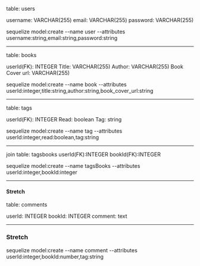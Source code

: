 table: users

username: VARCHAR(255)
email: VARCHAR(255)
password: VARCHAR(255)

sequelize model:create --name user --attributes username:string,email:string,password:string

---
table: books

userId(FK): INTEGER
Title: VARCHAR(255)
Author: VARCHAR(255)
Book Cover url: VARCHAR(255)

sequelize model:create --name book --attributes userId:integer,title:string,author:string,book_cover_url:string

---
table: tags

userId(FK): INTEGER
Read: boolean
Tag: string

sequelize model:create --name tag --attributes userId:integer,read:boolean,tag:string

---
join table: tagsbooks
userId(FK):INTEGER
bookId(FK):INTEGER

sequelize model:create --name tagsBooks --attributes userId:integer,bookId:integer

---
#### Stretch
table: comments

userId: INTEGER
bookId: INTEGER
comment: text







---
### Stretch
sequelize model:create --name comment --attributes userId:integer,bookId:number,tag:string

